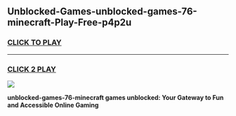 
## Unblocked-Games-unblocked-games-76-minecraft-Play-Free-p4p2u
<h3>
<a href="https://premium76.site?title=unblocked-games-76-minecraft&ref=09A">CLICK TO PLAY</a></h3>
<hr>

<h3>
<a href="https://premium76.site?title=unblocked-games-76-minecraft&ref=09A">CLICK 2 PLAY</a>
  
</h3>

<a href="https://premium76.site?title=unblocked-games-76-minecraft&ref=09A"><img src="https://clearcache.store/games.png"></a>


**unblocked-games-76-minecraft games unblocked: Your Gateway to Fun and Accessible Online Gaming**
